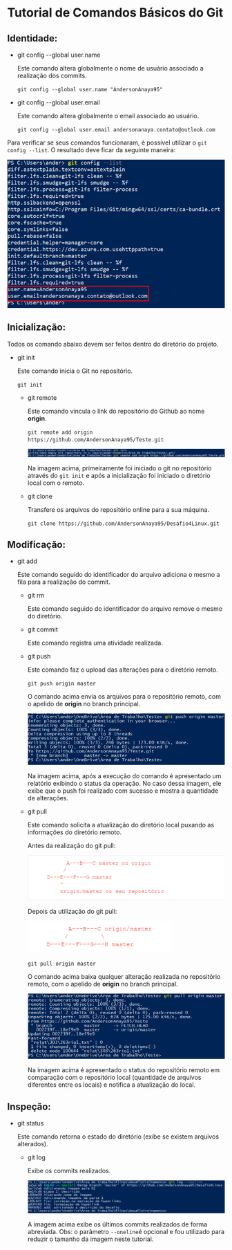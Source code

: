 # Tutorial de Comandos Básicos do Git


## Identidade:


* git config --global user.name

  Este comando altera globalmente o nome de usuário associado a realização dos commits.

  `git config --global user.name "AndersonAnaya95"`

* git config --global user.email

  Este comando altera globalmente o email associado ao usuário.

  `git config --global user.email andersonanaya.contato@outlook.com`

Para verificar se seus comandos funcionaram, é possível utilizar o `git config --list`. O resultado deve ficar da seguinte maneira:

![git name e email](images/01.PNG.png "git name e email")


## Inicialização:


Todos os comando abaixo devem ser feitos dentro do diretório do projeto.

* git init

    Este comando inicia o Git no repositório.
    
    `git init`

  * git remote

    Este comando vincula o link do repositório do Github ao nome **origin**.

    `git remote add origin https://github.com/AndersonAnaya95/Teste.git`
    
    ![git init e remote](images/02.PNG "git init e romote")
    
    Na imagem acima, primeiramente foi iniciado o git no repositório através do `git init` e após a inicialização foi iniciado o diretório local com o remoto.
    
  * git clone
  
    Transfere os arquivos do repositório online para a sua máquina.
    
    `git clone https://github.com/AndersonAnaya95/Desafio4Linux.git`
    
    
## Modificação:


* git add

  Este comando seguido do identificador do arquivo adiciona o mesmo a fila para a realização do commit.

    * git rm
  
      Este comando seguido do identificador do arquivo remove o mesmo do diretório.
  
    * git commit
  
      Este comando registra uma atividade realizada.
  
    * git push
  
      Este comando faz o upload das alterações para o diretório remoto.
  
      `git push origin master`
  
      O comando acima envia os arquivos para o repositório remoto, com o apelido de **origin** no branch principal.
      
      ![git push](images/03.PNG "git push")
      
      Na imagem acima, após a execução do comando é apresentado um relatório exibindo o status da operação. No caso dessa imagem, ele exibe que o push foi realizado com sucesso e mostra a quantidade de alterações.
  
    * git pull
  
      Este comando solicita a atualização do diretório local puxando as informações do diretório remoto.
      
      Antes da realização do git pull:
      
      ![antes pull](images/antes-pull.png "antes pull")
      
      Depois da utilização do git pull:
      
      ![depois pull](images/depois-pull.png "depois pull")
  
      `git pull origin master`
  
      O comando acima baixa qualquer alteração realizada no repositório remoto, com o apelido de **origin** no branch principal.
      
      ![git pull](images/pull.PNG "git pull")
      
      Na imagem acima é apresentado o status do repositório remoto em comparação com o repositório local (quantidade de arquivos diferentes entre os locais) e notifica a atualização do local.


## Inspeção:


* git status

  Este comando retorna o estado do diretório (exibe se existem arquivos alterados).

    * git log
  
      Exibe os commits realizados.
      
      ![git log](images/git-log.PNG "git log")
      
      A imagem acima exibe os últimos commits realizados de forma abreviada.
      Obs: o parâmetro `--oneline`é opcional e fou utilizado para reduzir o tamanho da imagem neste tutorial.
      
